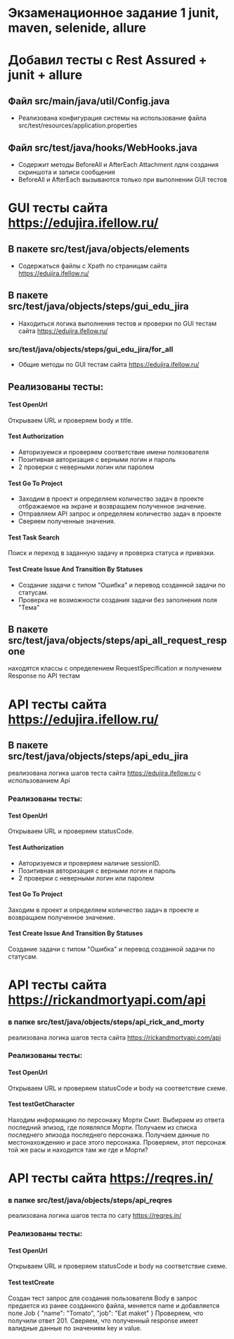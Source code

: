 # Экзаменационное задание 1 junit, maven, selenide, allure
# Добавил тесты с Rest Assured + junit + allure

## Файл src/main/java/util/Config.java
- Реализована конфигурация системы на использование файла src/test/resources/application.properties

## Файл src/test/java/hooks/WebHooks.java
- Содержит методы BeforeAll и AfterEach Attachment лдля создания скриншота и записи сообщения
- BeforeAll и AfterEach вызываются только при выполнении GUI тестов

# GUI тесты сайта https://edujira.ifellow.ru/

## В пакете src/test/java/objects/elements
- Содержаться файлы с Xpath по страницам сайта https://edujira.ifellow.ru/

## В пакете src/test/java/objects/steps/gui_edu_jira
- Находиться логика выполнения тестов и проверки по GUI тестам сайта https://edujira.ifellow.ru/

### src/test/java/objects/steps/gui_edu_jira/for_all
- Общие методы по GUI тестам сайта https://edujira.ifellow.ru/

## Реализованы тесты:

#### Test OpenUrl
Открываем URL и проверяем body и title.

#### Test Authorization
- Авторизуемся и проверяем соответствие имени полязователя
- Позитивная авторизация с верными логин и пароль
- 2 проверки с неверными логин или паролем

#### Test Go To Project
- Заходим в проект и определяем количество задач в проекте отбражаемое на экране и возвращаем полученное значение.
- Отправляем API запрос  и определяем количество задач в проекте 
- Сверяем полученные значения.

#### Test Task Search
Поиск и переход в заданную задачу и проверка статуса и привязки.

#### Test Create Issue And Transition By Statuses
- Создание задачи с типом "Ошибка" и перевод созданной задачи по статусам.
- Проверка не возможности создания задачи без заполнения поля "Тема"

## В пакете src/test/java/objects/steps/api_all_request_respone
находятся классы с определением RequestSpecification и получением Response по API тестам

# API тесты сайта https://edujira.ifellow.ru/

## В пакете src/test/java/objects/steps/api_edu_jira
реализована логика шагов теста сайта https://edujira.ifellow.ru с использованием Api

### Реализованы тесты:

#### Test OpenUrl
Открываем URL и проверяем statusCode.

#### Test Authorization
- Авторизуемся и проверяем наличие sessionID.
- Позитивная авторизация с верными логин и пароль
- 2 проверки с неверными логин или паролем

#### Test Go To Project
Заходим в проект и определяем количество задач в проекте и возвращаем полученное значение.

#### Test Create Issue And Transition By Statuses
Создание задачи с типом "Ошибка" и перевод созданной задачи по статусам.


# API тесты сайта https://rickandmortyapi.com/api

### в папке src/test/java/objects/steps/api_rick_and_morty
реализована логика шагов теста сайта https://rickandmortyapi.com/api

### Реализованы тесты:

#### Test OpenUrl
Открываем URL и проверяем statusCode и body на соответствие схеме.

#### Test testGetCharacter
Находим информацию по персонажу Морти Смит.
Выбираем из ответа последний эпизод, где появлялся Морти.
Получаем из списка последнего эпизода последнего персонажа.
Получаем данные по местонахождению и расе этого персонажа.
Проверяем, этот персонаж той же расы и находится там же где и Морти?

# API тесты сайта https://reqres.in/

### в папке src/test/java/objects/steps/api_reqres
реализована логика шагов теста по сату https://reqres.in/

### Реализованы тесты:

#### Test OpenUrl
Открываем URL и проверяем statusCode и body на соответствие схеме.

#### Test testCreate

Создан тест запрос для создания пользователя
Body в запрос предается из ранее созданного файла, меняется
name и добавляется поле Job
{ "name": "Tomato", "job": "Eat maket" }
Проверяем, что получили ответ 201.
Сверяем, что полученный response имеет валидные данные по значениям key и value.

